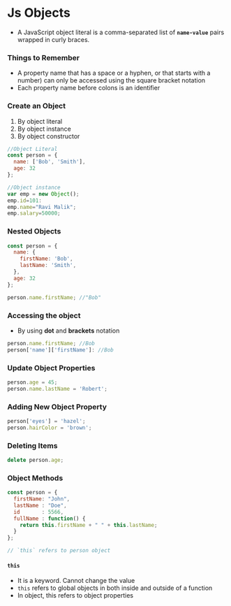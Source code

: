 # Js Objects
- A JavaScript object literal is a comma-separated list of **`name-value`** pairs wrapped in curly braces. 

### Things to Remember
- A property name that has a space or a hyphen, or that starts with a number) can only be accessed using the square bracket notation
- Each property name before colons is an identifier


### Create an Object
1. By object literal
2. By object instance
3. By object constructor

```javascript
//Object Literal
const person = {
  name: ['Bob', 'Smith'],
  age: 32
};

//Object instance
var emp = new Object();
emp.id=101:
emp.name="Ravi Malik";
emp.salary=50000;
```

### Nested Objects

```javascript
const person = {
  name: {
    firstName: 'Bob',
    lastName: 'Smith',
  },
  age: 32
};

person.name.firstName; //"Bob"
```

### Accessing the object
- By using **dot** and **brackets** notation

```javascript
person.name.firstName; //Bob
person['name']['firstName']: //Bob
```

### Update Object Properties
```javascript
person.age = 45;
person.name.lastName = 'Robert';
```

### Adding New Object Property
```javascript
person['eyes'] = 'hazel';
person.hairColor = 'brown';
```
### Deleting Items
```javascript
delete person.age;
```
### Object Methods
```javascript
const person = {
  firstName: "John",
  lastName : "Doe",
  id       : 5566,
  fullName : function() {
    return this.firstName + " " + this.lastName;
  }
};

// `this` refers to person object
```
#### `this`
- It is a keyword. Cannot change the value
- `this` refers to global objects in both inside and outside of a function
- In object, this refers to object properties
